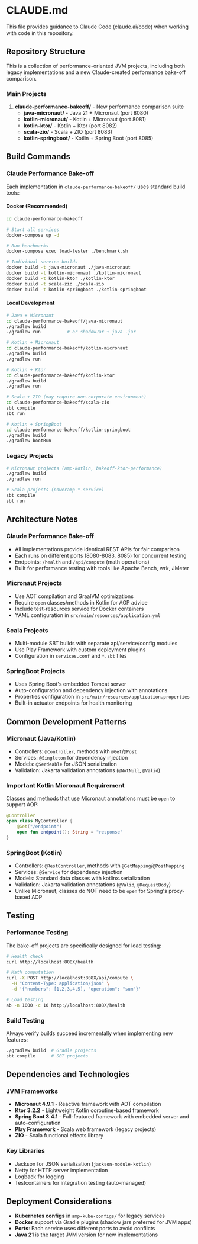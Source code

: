 # CLAUDE.md

This file provides guidance to Claude Code (claude.ai/code) when working with code in this repository.

## Repository Structure

This is a collection of performance-oriented JVM projects, including both legacy implementations and a new Claude-created performance bake-off comparison.

### Main Projects

1. **claude-performance-bakeoff/** - New performance comparison suite
   - **java-micronaut/** - Java 21 + Micronaut (port 8080)
   - **kotlin-micronaut/** - Kotlin + Micronaut (port 8081) 
   - **kotlin-ktor/** - Kotlin + Ktor (port 8082)
   - **scala-zio/** - Scala + ZIO (port 8083)
   - **kotlin-springboot/** - Kotlin + Spring Boot (port 8085)

## Build Commands

### Claude Performance Bake-off
Each implementation in `claude-performance-bakeoff/` uses standard build tools:

#### Docker (Recommended)
```bash
cd claude-performance-bakeoff

# Start all services
docker-compose up -d

# Run benchmarks  
docker-compose exec load-tester ./benchmark.sh

# Individual service builds
docker build -t java-micronaut ./java-micronaut
docker build -t kotlin-micronaut ./kotlin-micronaut
docker build -t kotlin-ktor ./kotlin-ktor
docker build -t scala-zio ./scala-zio
docker build -t kotlin-springboot ./kotlin-springboot
```

#### Local Development
```bash
# Java + Micronaut
cd claude-performance-bakeoff/java-micronaut
./gradlew build
./gradlew run          # or shadowJar + java -jar

# Kotlin + Micronaut  
cd claude-performance-bakeoff/kotlin-micronaut
./gradlew build
./gradlew run

# Kotlin + Ktor
cd claude-performance-bakeoff/kotlin-ktor
./gradlew build
./gradlew run

# Scala + ZIO (may require non-corporate environment)
cd claude-performance-bakeoff/scala-zio
sbt compile
sbt run

# Kotlin + SpringBoot
cd claude-performance-bakeoff/kotlin-springboot
./gradlew build
./gradlew bootRun
```

### Legacy Projects

```bash
# Micronaut projects (amp-kotlin, bakeoff-ktor-performance)
./gradlew build
./gradlew run

# Scala projects (poweramp-*-service)
sbt compile
sbt run
```

## Architecture Notes

### Claude Performance Bake-off
- All implementations provide identical REST APIs for fair comparison
- Each runs on different ports (8080-8083, 8085) for concurrent testing
- Endpoints: `/health` and `/api/compute` (math operations)
- Built for performance testing with tools like Apache Bench, wrk, JMeter

### Micronaut Projects
- Use AOT compilation and GraalVM optimizations
- Require `open` classes/methods in Kotlin for AOP advice
- Include test-resources service for Docker containers
- YAML configuration in `src/main/resources/application.yml`

### Scala Projects
- Multi-module SBT builds with separate api/service/config modules
- Use Play Framework with custom deployment plugins
- Configuration in `services.conf` and `*.sbt` files

### SpringBoot Projects
- Uses Spring Boot's embedded Tomcat server
- Auto-configuration and dependency injection with annotations
- Properties configuration in `src/main/resources/application.properties`
- Built-in actuator endpoints for health monitoring

## Common Development Patterns

### Micronaut (Java/Kotlin)
- Controllers: `@Controller`, methods with `@Get`/`@Post`
- Services: `@Singleton` for dependency injection  
- Models: `@Serdeable` for JSON serialization
- Validation: Jakarta validation annotations (`@NotNull`, `@Valid`)

### Important Kotlin Micronaut Requirement
Classes and methods that use Micronaut annotations must be `open` to support AOP:
```kotlin
@Controller
open class MyController {
    @Get("/endpoint")
    open fun endpoint(): String = "response"
}
```

### SpringBoot (Kotlin)
- Controllers: `@RestController`, methods with `@GetMapping`/`@PostMapping`
- Services: `@Service` for dependency injection
- Models: Standard data classes with kotlinx.serialization
- Validation: Jakarta validation annotations (`@Valid`, `@RequestBody`)
- Unlike Micronaut, classes do NOT need to be `open` for Spring's proxy-based AOP

## Testing

### Performance Testing
The bake-off projects are specifically designed for load testing:

```bash
# Health check
curl http://localhost:808X/health

# Math computation
curl -X POST http://localhost:808X/api/compute \
  -H "Content-Type: application/json" \
  -d '{"numbers": [1,2,3,4,5], "operation": "sum"}'

# Load testing
ab -n 1000 -c 10 http://localhost:808X/health
```

### Build Testing
Always verify builds succeed incrementally when implementing new features:
```bash
./gradlew build  # Gradle projects
sbt compile      # SBT projects
```

## Dependencies and Technologies

### JVM Frameworks
- **Micronaut 4.9.1** - Reactive framework with AOT compilation
- **Ktor 3.2.2** - Lightweight Kotlin coroutine-based framework  
- **Spring Boot 3.4.1** - Full-featured framework with embedded server and auto-configuration
- **Play Framework** - Scala web framework (legacy projects)
- **ZIO** - Scala functional effects library

### Key Libraries
- Jackson for JSON serialization (`jackson-module-kotlin`)
- Netty for HTTP server implementation
- Logback for logging
- Testcontainers for integration testing (auto-managed)

## Deployment Considerations

- **Kubernetes configs** in `amp-kube-configs/` for legacy services
- **Docker** support via Gradle plugins (shadow jars preferred for JVM apps)
- **Ports**: Each service uses different ports to avoid conflicts
- **Java 21** is the target JVM version for new implementations
